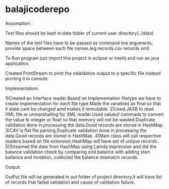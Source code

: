 # balajicoderepo
Assumption :

Test files should be kept in data folder of current user directory(../data)

Names of the test files have to be passed as command line arguments, provide space between each file names.(eg records.csv records.xml)

To Run program just import this project in eclipse or intellij and run as java application.

Created PrintStream to print the valaidation output to a specific file instead printing it in console.


Implementation: 

1)Created an Interface reader.Based on Implementation filetype we have to create implementation for each file type.Made the varaibles as final so that it state cant be 
changed amd makes it immutable.
2)Used JAXB to read XML file or unmarshalling for XML reader.Used  valueof commads to convert the value to integer or float so that memory will not be wasted.Duplicate 
validation done in processing the data.Good records are stored in HashMap.
3)CAV is flat file parsing.Duplicate validation done in processing the data.Good records are stored in HashMap.
4)Main class will call respective readers based on file extension.HashMap will have set of unique records.
5)Streamed the data from HashMap using Lamda expression and did the balance validation check by comparing end balance with adding start ballance and mutation, collected the balance mismatch records.

Output:

OutPut file will be generated in out folder of project directory,it will have list of records that failed validation and cause of validation failure.



